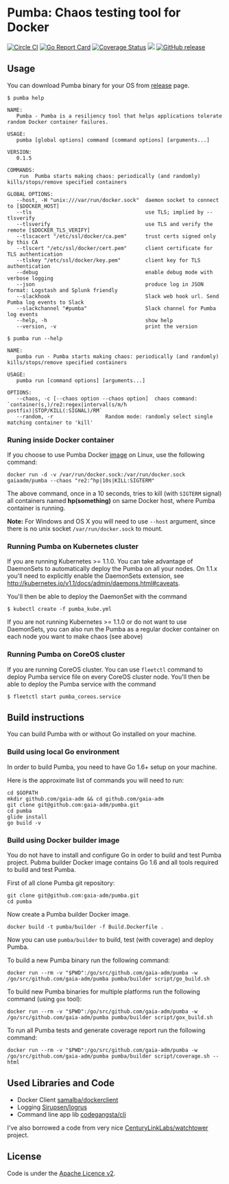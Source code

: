 # Pumba: Chaos testing tool for Docker

[![Circle CI](https://circleci.com/gh/gaia-adm/pumba.svg?style=svg)](https://circleci.com/gh/gaia-adm/pumba) [![Go Report Card](https://goreportcard.com/badge/github.com/gaia-adm/pumba)](https://goreportcard.com/report/github.com/gaia-adm/pumba) [![Coverage Status](https://coveralls.io/repos/github/gaia-adm/pumba/badge.svg?branch=master)](https://coveralls.io/github/gaia-adm/pumba?branch=master) [![](https://badge.imagelayers.io/gaiaadm/pumba:master.svg)](https://imagelayers.io/?images=gaiaadm/pumba:master) [![GitHub release](https://img.shields.io/github/release/gaia-adm/pumba.svg?no-cache)](https://github.com/gaia-adm/pumba/releases/tag/0.1.5)

## Usage

You can download Pumba binary for your OS from [release](https://github.com/gaia-adm/pumba/releases) page.

```
$ pumba help

NAME:
   Pumba - Pumba is a resiliency tool that helps applications tolerate random Docker container failures.

USAGE:
   pumba [global options] command [command options] [arguments...]

VERSION:
   0.1.5

COMMANDS:
    run  Pumba starts making chaos: periodically (and randomly) kills/stops/remove specified containers

GLOBAL OPTIONS:
   --host, -H "unix:///var/run/docker.sock"  daemon socket to connect to [$DOCKER_HOST]
   --tls                                     use TLS; implied by --tlsverify
   --tlsverify                               use TLS and verify the remote [$DOCKER_TLS_VERIFY]
   --tlscacert "/etc/ssl/docker/ca.pem"      trust certs signed only by this CA
   --tlscert "/etc/ssl/docker/cert.pem"      client certificate for TLS authentication
   --tlskey "/etc/ssl/docker/key.pem"        client key for TLS authentication
   --debug                                   enable debug mode with verbose logging
   --json                                    produce log in JSON format: Logstash and Splunk friendly
   --slackhook                               Slack web hook url. Send Pumba log events to Slack
   --slackchannel "#pumba"                   Slack channel for Pumba log events
   --help, -h                                show help
   --version, -v                             print the version
```
```
$ pumba run --help

NAME:
   pumba run - Pumba starts making chaos: periodically (and randomly) kills/stops/remove specified containers

USAGE:
   pumba run [command options] [arguments...]

OPTIONS:
   --chaos, -c [--chaos option --chaos option]	chaos command: `container(s,)/re2:regex|interval(s/m/h postfix)|STOP/KILL(:SIGNAL)/RM`
   --random, -r					Random mode: randomly select single matching container to 'kill'
```

### Runing inside Docker container

If you choose to use Pumba Docker [image](https://hub.docker.com/r/gaiaadm/pumba/) on Linux, use the following command:

```
docker run -d -v /var/run/docker.sock:/var/run/docker.sock gaiaadm/pumba --chaos "re2:^hp|10s|KILL:SIGTERM"
```
The above command, once in a 10 seconds, tries to kill (with `SIGTERM` signal) all containers named **hp(something)** on same Docker host, where Pumba container is running.

**Note:** For Windows and OS X you will need to use `--host` argument, since there is no unix socket `/var/run/docker.sock` to mount.

### Running Pumba on Kubernetes cluster

If you are running Kubernetes >= 1.1.0. You can take advantage of DaemonSets to automatically deploy the Pumba on all your nodes.
On 1.1.x you'll need to explicitly enable the DaemonSets extension, see http://kubernetes.io/v1.1/docs/admin/daemons.html#caveats.

You'll then be able to deploy the DaemonSet with the command
```
$ kubectl create -f pumba_kube.yml
```

If you are not running Kubernetes >= 1.1.0 or do not want to use DaemonSets, you can also run the Pumba as a regular docker container on each node you want to make chaos (see above)

### Running Pumba on CoreOS cluster

If you are running CoreOS cluster. You can use `fleetctl` command to deploy Pumba service file on every CoreOS cluster node.
You'll then be able to deploy the Pumba service with the command
```
$ fleetctl start pumba_coreos.service
```

## Build instructions

You can build Pumba with or without Go installed on your machine.

### Build using local Go environment

In order to build Pumba, you need to have Go 1.6+ setup on your machine.

Here is the approximate list of commands you will need to run:

```
cd $GOPATH
mkdir github.com/gaia-adm && cd github.com/gaia-adm
git clone git@github.com:gaia-adm/pumba.git
cd pumba
glide install
go build -v
```

### Build using Docker builder image

You do not have to install and configure Go in order to build and test Pumba project. Pubma builder Docker image contains Go 1.6 and all tools required to build and test Pumba.

First of all clone Pumba git repository:
```
git clone git@github.com:gaia-adm/pumba.git
cd pumba
```

Now create a Pumba builder Docker image.
```
docker build -t pumba/builder -f Build.Dockerfile .
```

Now you can use `pumba/builder` to build, test (with coverage) and deploy Pumba.

To build a new Pumba binary run the following command:
```
docker run --rm -v "$PWD":/go/src/github.com/gaia-adm/pumba -w /go/src/github.com/gaia-adm/pumba pumba/builder script/go_build.sh
```

To build new Pumba binaries for multiple platforms run the following command (using `gox` tool):
```
docker run --rm -v "$PWD":/go/src/github.com/gaia-adm/pumba -w /go/src/github.com/gaia-adm/pumba pumba/builder script/gox_build.sh
```

To run all Pumba tests and generate coverage report run the following command:
```
docker run --rm -v "$PWD":/go/src/github.com/gaia-adm/pumba -w /go/src/github.com/gaia-adm/pumba pumba/builder script/coverage.sh --html
```

## Used Libraries and Code

- Docker Client [samalba/dockerclient](https://github.com/samalba/dockerclient)
- Logging  [Sirupsen/logrus](https://github.com/Sirupsen/logrus)
- Command line app lib [codegangsta/cli](https://github.com/codegangsta/cli)

I've also borrowed a code from very nice [CenturyLinkLabs/watchtower](https://github.com/CenturyLinkLabs/watchtower) project.

## License

Code is under the [Apache Licence v2](https://www.apache.org/licenses/LICENSE-2.0.txt).
